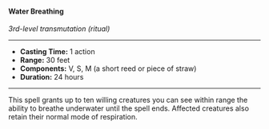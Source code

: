 #### Water Breathing
*3rd-level transmutation (ritual)*
___
- **Casting Time:** 1 action
- **Range:** 30 feet
- **Components:** V, S, M (a short reed or piece of straw)
- **Duration:** 24 hours
___
This spell grants up to ten willing creatures you can see within range the ability to breathe underwater until the spell ends. Affected creatures also retain their normal mode of respiration.